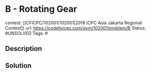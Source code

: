 # B - Rotating Gear

contest: [[CFICPC/102001/102001|2018 ICPC Asia Jakarta Regional Contest]]
url: https://codeforces.com/gym/102001/problem/B
Status: #UNSOLVED
Tags: #

## Description

## Solution

